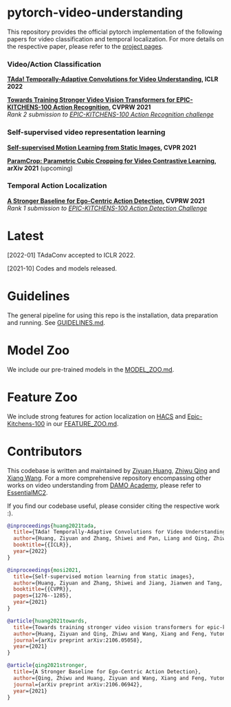 # pytorch-video-understanding

This repository provides the official pytorch implementation of the following papers for video classification and temporal localization. For more details on the respective paper, please refer to the [project pages](projects/).

### Video/Action Classification

**[TAda! Temporally-Adaptive Convolutions for Video Understanding](https://arxiv.org/pdf/2110.06178.pdf), ICLR 2022** <br>

**[Towards Training Stronger Video Vision Transformers for EPIC-KITCHENS-100 Action Recognition](https://arxiv.org/pdf/2106.05058), CVPRW 2021**<br>
*Rank 2 submission to [EPIC-KITCHENS-100 Action Recognition challenge](https://competitions.codalab.org/competitions/25923#results)<br>*

### Self-supervised video representation learning

**[Self-supervised Motion Learning from Static Images](https://openaccess.thecvf.com/content/CVPR2021/papers/Huang_Self-Supervised_Motion_Learning_From_Static_Images_CVPR_2021_paper), CVPR 2021**<br>

**[ParamCrop: Parametric Cubic Cropping for Video Contrastive Learning](https://arxiv.org/abs/2108.10501), arXiv 2021** (upcoming) <br>

### Temporal Action Localization

**[A Stronger Baseline for Ego-Centric Action Detection](https://arxiv.org/pdf/2106.06942), CVPRW 2021**<br>
*Rank 1 submission to [EPIC-KITCHENS-100 Action Detection Challenge](https://competitions.codalab.org/competitions/25926#results)<br>*

# Latest

[2022-01] TAdaConv accepted to ICLR 2022.

[2021-10] Codes and models released.

# Guidelines

The general pipeline for using this repo is the installation, data preparation and running.
See [GUIDELINES.md](GUIDELINES.md).

# Model Zoo

We include our pre-trained models in the [MODEL_ZOO.md](MODEL_ZOO.md).

# Feature Zoo

We include strong features for action localization on [HACS](http://hacs.csail.mit.edu/) and [Epic-Kitchens-100](https://epic-kitchens.github.io/2021) in our [FEATURE_ZOO.md](FEATURE_ZOO.md).

# Contributors

This codebase is written and maintained by [Ziyuan Huang](https://huang-ziyuan.github.io/), [Zhiwu Qing](https://scholar.google.com/citations?user=q9refl4AAAAJ&hl=zh-CN) and [Xiang Wang](https://scholar.google.com/citations?user=cQbXvkcAAAAJ&hl=zh-CN). For a more comprehensive repository encompassing other works on video understanding from [DAMO Academy](https://damo.alibaba.com/?lang=en), please refer to [EssentialMC2](https://github.com/alibaba/EssentialMC2).

If you find our codebase useful, please consider citing the respective work :).
```BibTeX
@inproceedings{huang2021tada,
  title={TAda! Temporally-Adaptive Convolutions for Video Understanding},
  author={Huang, Ziyuan and Zhang, Shiwei and Pan, Liang and Qing, Zhiwu and Tang, Mingqian and Liu, Ziwei and Ang Jr, Marcelo H},
  booktitle={{ICLR}},
  year={2022}
}
```
```BibTeX
@inproceedings{mosi2021,
  title={Self-supervised motion learning from static images},
  author={Huang, Ziyuan and Zhang, Shiwei and Jiang, Jianwen and Tang, Mingqian and Jin, Rong and Ang, Marcelo H},
  booktitle={{CVPR}},
  pages={1276--1285},
  year={2021}
}
```
```BibTeX
@article{huang2021towards,
  title={Towards training stronger video vision transformers for epic-kitchens-100 action recognition},
  author={Huang, Ziyuan and Qing, Zhiwu and Wang, Xiang and Feng, Yutong and Zhang, Shiwei and Jiang, Jianwen and Xia, Zhurong and Tang, Mingqian and Sang, Nong and Ang Jr, Marcelo H},
  journal={arXiv preprint arXiv:2106.05058},
  year={2021}
}
```
```BibTeX
@article{qing2021stronger,
  title={A Stronger Baseline for Ego-Centric Action Detection},
  author={Qing, Zhiwu and Huang, Ziyuan and Wang, Xiang and Feng, Yutong and Zhang, Shiwei and Jiang, Jianwen and Tang, Mingqian and Gao, Changxin and Ang Jr, Marcelo H and Sang, Nong},
  journal={arXiv preprint arXiv:2106.06942},
  year={2021}
}
```